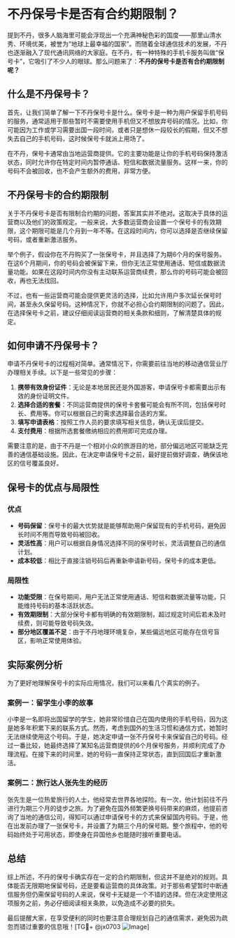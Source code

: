 # 不丹保号卡是否有合约期限制？

提到不丹，很多人脑海里可能会浮现出一个充满神秘色彩的国度——那里山清水秀、环境优美，被誉为“地球上最幸福的国家”。而随着全球通信技术的发展，不丹也逐渐融入了现代通讯网络的大家庭。在不丹，有一种特殊的手机卡服务叫做“保号卡”，它吸引了不少人的眼球。那么问题来了：**不丹的保号卡是否有合约期限制呢？**

## 什么是不丹保号卡？

首先，让我们简单了解一下不丹保号卡是什么。保号卡是一种为用户保留手机号码的服务，通常适用于那些暂时不需要使用手机但又不想放弃号码的情况。比如，你可能因为工作或学习需要出国一段时间，或者只是想休一段较长的假期，但又不想失去自己的手机号码，这时候保号卡就派上用场了。

在不丹，保号卡通常由当地运营商提供。它的主要功能是让你的手机号码保持激活状态，同时允许你在特定时间内暂停通话、短信和数据流量服务。这样一来，你的号码不会被回收，也不会产生额外的费用，非常方便。

## 不丹保号卡的合约期限制

关于不丹保号卡是否有限制合约期的问题，答案其实并不绝对。这取决于具体的运营商以及他们的政策规定。一般来说，大多数运营商会设置一个保号卡的有效期限，这个期限可能是几个月到一年不等。在这段时间内，你可以选择是否继续保留号码，或者重新激活服务。

举个例子，假设你在不丹购买了一张保号卡，并且选择了为期6个月的保号服务。在这6个月期间，你的号码会被保留下来，但你无法正常使用通话、短信或数据流量功能。如果在这段时间内你没有主动联系运营商续费，那么你的号码可能会被回收，再也无法找回。

不过，也有一些运营商可能会提供更灵活的选择，比如允许用户多次延长保号时间，甚至永久保留号码。这种情况下，你就不必担心合约期限制的问题了。因此，在选择保号卡之前，建议仔细阅读运营商的相关条款和细则，了解清楚具体的规定。

## 如何申请不丹保号卡？

申请不丹保号卡的过程相对简单。通常情况下，你需要前往当地的移动通信营业厅办理相关手续。以下是一些常见的步骤：

1. **携带有效身份证件**：无论是本地居民还是外国游客，申请保号卡都需要出示有效的身份证明文件。
2. **选择合适的套餐**：不同运营商提供的保号卡套餐可能会有所不同，包括保号时长、费用等。你可以根据自己的需求选择最合适的方案。
3. **填写申请表格**：按照工作人员的要求填写相关信息，确认无误后提交。
4. **支付费用**：根据所选套餐缴纳相应的费用即可完成办理。

需要注意的是，由于不丹是一个相对小众的旅游目的地，部分偏远地区可能缺乏完善的通信基础设施。因此，在决定申请保号卡之前，最好提前做好调查，确保该地区的信号覆盖良好。

## 保号卡的优点与局限性

### 优点

- **号码保留**：保号卡的最大优势就是能够帮助用户保留现有的手机号码，避免因长时间不用而导致号码被回收。
- **灵活性高**：用户可以根据自身情况选择不同的保号时长，灵活调整自己的通信计划。
- **成本较低**：相比于直接注销号码后再重新申请新号码，保号卡的成本更低。

### 局限性

- **功能受限**：在保号期间，用户无法正常使用通话、短信和数据流量等功能，只能维持号码的基本活跃状态。
- **有效期限制**：大部分保号卡都有明确的有效期限制，超过规定时间后若未及时续费，则可能导致号码失效。
- **部分地区覆盖不足**：由于不丹地理环境复杂，某些偏远地区可能存在信号盲区，影响正常使用体验。

## 实际案例分析

为了更好地理解保号卡的实际应用情况，我们可以来看几个真实的例子。

### 案例一：留学生小李的故事

小李是一名即将出国留学的学生，她非常珍惜自己在国内使用的手机号码，因为这是她多年积累下来的联系方式。然而，考虑到国外的生活习惯和通信方式，她暂时无法继续使用这个号码。于是，她决定申请一张不丹保号卡来保留自己的号码。经过一番比较，她最终选择了某知名运营商提供的6个月保号服务，并顺利完成了办理流程。在接下来的时间里，她的号码一直保持正常状态，直到回国后才重新激活。

### 案例二：旅行达人张先生的经历

张先生是一位热爱旅行的人士，他经常去世界各地探险。有一次，他计划前往不丹进行为期三个月的徒步之旅。为了避免在国外频繁更换号码带来的麻烦，他提前咨询了当地的通信公司，得知可以通过申请保号卡的方式来保留国内号码。于是，他在出发前办理了一张保号卡，并设置了为期三个月的保号期。整个旅程中，他的号码始终处于可用状态，即使身在异国他乡也能随时接听重要电话。

## 总结

综上所述，不丹的保号卡确实存在一定的合约期限制，但这并不是绝对的规则。具体能否无限期地保留号码，还是要看运营商的具体政策。对于那些希望暂时中断通信服务但仍需保留号码的人来说，保号卡无疑是一个不错的选择。但在决定使用这项服务之前，务必仔细阅读相关条款，以免造成不必要的损失。

最后提醒大家，在享受便利的同时也要注意合理规划自己的通信需求，避免因为疏忽而错过重要的信息哦！[TG💪+ @jx0703 ![Image](https://github.com/user-attachments/assets/dbca1d08-cadb-493c-b0ec-ad6f7a83f270)]